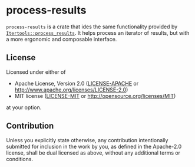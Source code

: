 # process-results
`process-results` is a crate that ides the same functionality provided by 
[`Itertools::process_results`](https://docs.rs/itertools/0.10.1/itertools/fn.process_results.html).
It helps process an iterator of results, but with a more ergonomic and composable interface. 

## License

Licensed under either of

* Apache License, Version 2.0
  ([LICENSE-APACHE](LICENSE-APACHE) or http://www.apache.org/licenses/LICENSE-2.0)
* MIT license
  ([LICENSE-MIT](LICENSE-MIT) or http://opensource.org/licenses/MIT)

at your option.

## Contribution

Unless you explicitly state otherwise, any contribution intentionally submitted
for inclusion in the work by you, as defined in the Apache-2.0 license, shall be
dual licensed as above, without any additional terms or conditions.